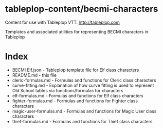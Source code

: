 # tableplop-content/becmi-characters

Content for use with Tableplop VTT: http://tableplop.com

Templates and associated utilities for representing BECMI characters in Tableplop

# Index
- BECMI Elf.json - Tableplop template file for Elf class characters
- README.md - this file
- cleric-formulas.md - Formulas and functions for Cleric class characters
- curve-fitting.md - Explanation of how curve fitting is used to represent Old School tables via functions/formulas for characters
- elf-formulas.md - Formulas and functions for Elf class characters
- fighter-formulas.md - Formulas and functions for Fighter class characters
- magic-user-formulas.md - Formulas and functions for Magic User class characters
- thief-formulas.md - Formulas and functions for Thief class characters
